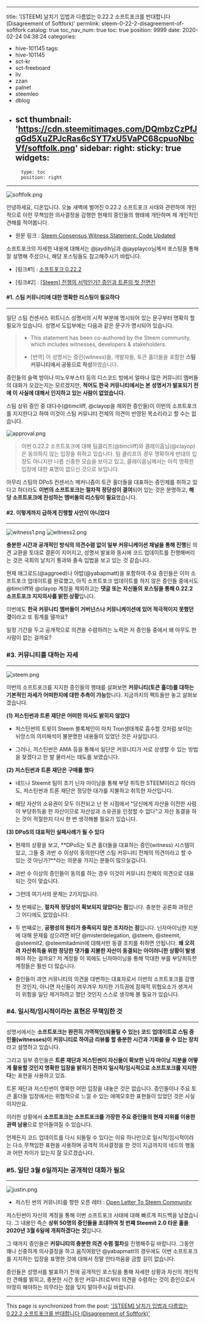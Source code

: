 
---
title: '[STEEM] 날치기 입법과 다름없는 0.22.2 소프트포크를 반대합니다 (Disagreement of Softfork)'
permlink: steem-0-22-2-disagreement-of-softfork
catalog: true
toc_nav_num: true
toc: true
position: 9999
date: 2020-02-24 04:38:24
categories:
- hive-101145
tags:
- hive-101145
- sct-kr
- sct-freeboard
- liv
- zzan
- palnet
- steemleo
- dblog
- sct
thumbnail: 'https://cdn.steemitimages.com/DQmbzCzPfJqGd5XuZPJcRas6cSYT7xU5VaPC68cpuoNbcVf/softfolk.png'
sidebar:
    right:
        sticky: true
widgets:
    -
        type: toc
        position: right
---


![softfolk.png](https://cdn.steemitimages.com/DQmbzCzPfJqGd5XuZPJcRas6cSYT7xU5VaPC68cpuoNbcVf/softfolk.png)

안녕하세요, 디온입니다. 오늘 새벽에 벌어진 0.22.2 소프트포크 사태와 관련하여 개인적으로 이런 무책임한 의사결정을 감행한 현재의 증인들의 행태에 개탄하며 제 개인적인 견해를 적어봅니다. 

- 원문 링크 : [Steem Consensus Witness Statement: Code Updated](https://steempeak.com/steem/@softfork222/soft-fork-222)

소프트포크의 자세한 내용에 대해서는 @jaydih님과 @jayplayco님께서 포스팅을 통해 잘 설명해 주셨으니, 해당 포스팅들도 참고해주시기 바랍니다.

- [링크#1] : [소프트포크 0.22.2](https://steemit.com/hive-196917/@jaydih/0-22-2)

- [링크#2] : [[Steem] 전쟁의 서막인가? 증인과 트론의 첫 전면전](https://steemit.com/hive-155556/@jayplayco/z5mg1-steem)

#### #1. 스팀 커뮤니티에 대한 명확한 리스팅이 필요하다
---

일단 스팀 컨센서스 위트니스 성명서의 시작 부분에 명시되어 있는 문구부터 명확히 할 필요가 있습니다. 성명서 도입부에는 다음과 같은 문구가 명시되어 있습니다.

> - This statement has been co-authored by the Steem community, which includes witnesses, developers & stakeholders.
>
> - [번역] 이 성명서는 증인(witness)들, 개발자들, 토큰 홀더들을 포함한 **스팀 커뮤니티에서 공동으로 작성**하였습니다.

증인들의 슬랙 방이나 미노우부스터 등의 디스코드 방에서 얼마나 많은 커뮤니티 멤버들의 대화가 오갔는지는 모르겠지만, **적어도 한국 커뮤니티에서는 본 성명서가 발표되기 전에 이 사실에 대해서 인지하고 있는 사람이 없었습니다.**

스팀 상위 증인 중 대다수(@timcliff, @clayop을 제외한 증인들)이 이번의 소프트포크를 지지한다고 하여 이것이 스팀 커뮤니티 전체의 의견이 반영된 목소리라고 할 수는 없습니다.

![approval.png](https://cdn.steemitimages.com/DQmPKk8aFY9TY3Ga9yGoF5abtgTUYBKwuHceY8opaPnjc5g/approval.png)

> 이번 0.22.2 소프트포크에 대해 팀클리프(@timcliff)와 클레이옵님(@clayop)은 동의하지 않는 입장을 취하고 있습니다. 팀 클리프의 경우 명확하게 반대의 입장도 아니지만 나름 신중한 모습을 보이고 있고, 클레이옵님께서는 아직 명확한 입장에 대한 표명이 없으신 것으로 보입니다.

아무리 스팀의 DPoS 컨센서스 메커니즘이 토큰 홀더들을 대표하는 증인제를 취하고 있다고 하더라도 **이번의 소프트포크는 절차적 정당성이 결여**되어 있는 것은 분명하고, **해당 소프트포크에 찬성하는 멤버들의 리스팅이 필요**했습니다. 


#### #2. 이렇게까지 급하게 진행할 사안이 아니었다
---
![witness1.png](https://cdn.steemitimages.com/DQmTXvBMjAURDkzF41xJL9RyxxbQLe321vVs3zgjKMNComB/witness1.png)
![witness2.png](https://cdn.steemitimages.com/DQmYP32xyV9y2CkNbHTpADduofJYupTJWesyka6MrJQ1KB5/witness2.png)

**충분한 시간과 공개적인 방식의 의견수렴 없이 일부 커뮤니케이션 채널을 통해 진행**된 의견 교환을 토대로 결론이 지어지고, 성명서 발표와 동시에 코드 업데이트를 진행해버리는 것은 국회의 날치기 통과와 졸속 입법을 보고 있는 것 같습니다.

현재 애그로드(@aggroed)나 야밥(@yabapmatt)을 포함하여 주요 증인들은 이미 소프트포크 업데이트를 완료했고, 아직 소프트포크 업데이트를 하지 않은 증인들 중에서도 @timcliff와 @clayop 계정을 제외하고는 **댓글 또는 자신들의 포스팅을 통해 0.22.2 소프트포크 지지의사를 밝힌 상황**입니다.

이번에도 **한국 커뮤니티 멤버들이 거버넌스나 커뮤니케이션에 있어 적극적이지 못했던 것**이라고 또 핑계를 댈까요? 

일정 기간을 두고 공개적으로 의견을 수렴하려는 노력은 저 증인들 중에서 왜 아무도 한 사람이 없는 걸까요?

### #3. 커뮤니티를 대하는 자세
---


![steem.png](https://cdn.steemitimages.com/DQmZjitoLugfiRs7uiB5MKPJcDD8WndR6y8WHuJffwx3Fdm/steem.png)


이번의 소프트포크를 지지한 증인들의 행태를 살펴보면 **커뮤니티(토큰 홀더)를 대하는 기본적인 자세가 어떠한지에 대한 추측이 가능**합니다. 지금까지의 팩트들만 놓고 살펴보겠습니다.

**(1) 저스틴썬과 트론 재단은 어떠한 의사도 밝히지 않았다**

- 저스틴썬의 트윗이 Steem 블록체인이 마치 Tron생태계로 흡수할 것처럼 보이는 뉘앙스의 의미해석이 불분명한 내용들이 있었던 것은 사실입니다.

- 그러나, 저스틴썬은 AMA 등을 통해서 일단은 커뮤니티가 서로 상생할 수 있는 방법을 찾겠다고 한 발 물러서는 태도를 보였습니다.

**(2) 저스틴썬과 트론 재단은 구매를 했다**

- 네드나 Steemit 팀이 초기 닌자 마이닝을 통해 부당 취득한 STEEM이라고 하더라도, 저스틴썬과 트론 재단은 정당한 대가를 지불하고 취득한 자산입니다.

- 해당 자산의 소유권이 모두 이전되고 난 현 시점에서 "당신에게 자산을 이전한 사람이 부당취득을 한 자산이므로 자산성과 소유권을 인정할 수 없다"고 자산 동결을 하는 것이 적절한지 다시 한 번 생각해볼 필요가 있습니다.

**(3) DPoS의 대표적인 실패사례가 될 수 있다**


- 현재의 상황을 보고, **DPoS는 토큰 홀더들을 대표하는 증인(witness) 시스템이 있고, 그들 중 과반 수 이상이 동의한다면 스팀 커뮤니티 전체의 의견이라고 할 수 있는 것 아닌가?**라는 의문을 가지는 분들이 많으실겁니다.

- 과반 수 이상의 증인들이 동의를 하는 경우 이것이 커뮤니티 전체의 의견으로 대표되는 것이 맞습니다. 

- 그런데 여기서의 문제는 2가지입니다.

- 첫 번째로는, **절차적 정당성이 확보되지 않았다는 점**입니다. 충분한 공론화 과정은 그 어디에도 없었습니다. 

- 두 번째로는, **공평성의 원리가 충족되지 않은 조치라는 점**입니다. 닌자마이닝한 지분에 대해 문제를 삼으려면 비단 @misterdelegation, @steem, @steemit, @steemit2, @steemitadmin에 대해서만 동결 조치를 취하면 안됩니다. **왜 오히려 자산취득을 위한 정당한 댓가를 지불한 자산이 동결되는 아이러니한 상황이 발생**해야 하는 걸까요? 저 계정들 이 외에도 닌자마이닝을 통해 막대한 부를 부당취득한 계정들은 훨씬 더 많습니다.

- 증인들이 과연 커뮤니티의 의견을 대변하는 대표자로서 이번의 소프트포크를 감행한 것인지, 아니면 자신들이 겨우겨우 차지한 기득권에 잠재적 위협요소가 생겨서 이 위험을 일단 제거하려고 했던 것인지 스스로 생각해 볼 필요가 있습니다.


### #4. 일시적/임시적이라는 표현은 무책임한 것
---


성명서에서는 **소프트포크는 완전히 가역적인(되돌릴 수 있는) 코드 업데이트로 스팀 증인들(witnesses)이 커뮤니티로 하여금 리뷰를 할 충분한 시간과 기회를 줄 수 있는 장치**라고 설명하고 있습니다.

그리고 일부 증인들은 **트론 재단과 저스틴썬이 자신들이 확보한 닌자 마이닝 지분을 어떻게 활용할 것인지 명확한 입장을 밝히기 전까지 일시적/임시적으로 소프트포크를 지지한다**는 표현을 사용하고 있죠.

트론 재단과 저스틴썬이 명확한 어떤 입장을 내놓은 것은 없습니다. 증인들이나 주요 토큰 홀더들 입장에서는 위협적으로 느낄 수 있는 애매모호한 표현들이 있었던 것은 사실이지만요.

이러한 상황에서 **소프트포크는 소프트포크를 가장한 주요 증인들의 현재 지위를 이용한 권력 남용**으로 받아들여질 수 있습니다. 

언제든지 코드 업데이트를 다시 되돌릴 수 있다는 이유 하나만으로 일시적/임시적이라는 다소 무책임한 표현을 사용하며 공격적 의사결정을 한 것이 지금까지의 네드의 행동과 어떤 차이가 있는지 잘 모르겠습니다.


### #5. 일단 3월 6일까지는 공개적인 대화가 필요
---
![justin.png](https://cdn.steemitimages.com/DQmSV8BJqm1Ka1Zm7Qr54M15awi5roL9ZGLgwYZ2VjbSS3p/justin.png)

- 저스틴 썬의 커뮤니티를 향한 오픈 레터 : [Open Letter To Steem Community](https://steempeak.com/steemit/@justinsunsteemit/open-letter-to-steem-community)

저스틴썬이 자신의 계정을 통해 이번 소프트포크 사태에 대해 빠르게 피드백을 남겼습니다. 그 내용인 즉슨 **상위 50명의 증인들을 초대하여 첫 번째 Steemit 2.0 타운 홀을 2020년 3월 6일에 개최하겠다는 것**입니다. 

그 때까지 증인들은 **커뮤니티의 충분한 의견 수렴 절차**를 진행해주길 바랍니다. 그동안 꽤나 신중하게 의사결정을 하고 움직여왔던 @yabapmatt의 경우에도 이번 소프트포크를 지지하는 입장을 표명한 것에 대해서 정말 안타까움을 금할 길이 없습니다.

증인들은 성명서를 발표하기 전에 공개적인 포스팅을 통해 자세한 상황과 자신의 개인적인 견해를 밝히고, 충분한 시간 동안 커뮤니티로부터 의견을 수렴하는 것이 증인으로서 마땅히 해야하는 의무라는 점을 잊지 말아주시길 바랍니다.

- - -

This page is synchronized from the post: ['[STEEM] 날치기 입법과 다름없는 0.22.2 소프트포크를 반대합니다 (Disagreement of Softfork)'](https://steemit.com/@donekim/steem-0-22-2-disagreement-of-softfork)
